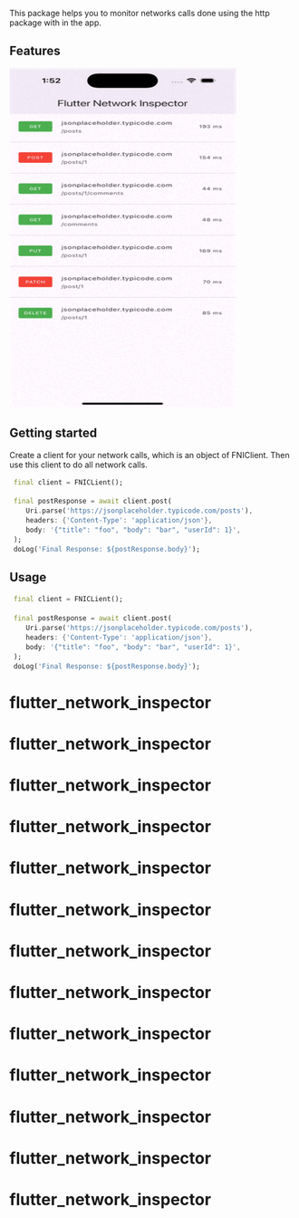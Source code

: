 This package helps you to monitor networks calls done using the http package with in the app.

## Features

<img src="https://raw.githubusercontent.com/flutterthemer/flutter_network_inspector/refs/heads/main/demo.gif" alt="App Screenshot" width="400" height="600">

## Getting started

Create a client for your network calls, which is an object of FNIClient.
Then use this client to do all network calls.

```dart
 final client = FNICLient();

 final postResponse = await client.post(
    Uri.parse('https://jsonplaceholder.typicode.com/posts'),
    headers: {'Content-Type': 'application/json'},
    body: '{"title": "foo", "body": "bar", "userId": 1}',
 );
 doLog('Final Response: ${postResponse.body}');
```

## Usage

```dart
 final client = FNICLient();

 final postResponse = await client.post(
    Uri.parse('https://jsonplaceholder.typicode.com/posts'),
    headers: {'Content-Type': 'application/json'},
    body: '{"title": "foo", "body": "bar", "userId": 1}',
 );
 doLog('Final Response: ${postResponse.body}');
```


# flutter_network_inspector
# flutter_network_inspector
# flutter_network_inspector
# flutter_network_inspector
# flutter_network_inspector
# flutter_network_inspector
# flutter_network_inspector
# flutter_network_inspector
# flutter_network_inspector
# flutter_network_inspector
# flutter_network_inspector
# flutter_network_inspector
# flutter_network_inspector
